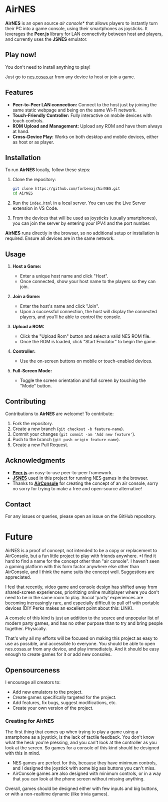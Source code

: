 # AirNES

**AirNES** is an open source *air console** that allows players to instantly turn their PC into a game console, using their smartphones as joysticks. It leverages the **Peer.js** library for LAN connectivity between host and players, and currently uses the **JSNES** emulator.

## Play now!

You don't need to install anything to play!

Just go to [nes.cosas.ar](https://nes.cosas.ar) from any device to host or join a game.

## Features

- **Peer-to-Peer LAN connection:** Connect to the host just by joining the same static webpage and being on the same Wi-Fi network.
- **Touch-Friendly Controller:** Fully interactive on mobile devices with touch controls.
- **ROM Upload and Management:** Upload any ROM and have them always at hand.
- **Cross-Device Play:** Works on both desktop and mobile devices, either as host or as player.

## Installation

To run **AirNES** locally, follow these steps:

1. Clone the repository:

   ```bash
   git clone https://github.com/forbenaj/AirNES.git
   cd AirNES
   
2. Run the `index.html` in a local server. You can use the Live Server extension in VS Code.

3. From the devices that will be used as joysticks (usually smartphones), you can join the server by entering your IPV4 and the port number.

**AirNES** runs directly in the browser, so no additional setup or installation is required. Ensure all devices are in the same network.

## Usage

1. **Host a Game:**
   - Enter a unique host name and click "Host".
   - Once connected, show your host name to the players so they can join.

2. **Join a Game:**
   - Enter the host's name and click "Join".
   - Upon a successful connection, the host will display the connected players, and you’ll be able to control the console.

3. **Upload a ROM:**
   - Click the "Upload Rom" button and select a valid NES ROM file.
   - Once the ROM is loaded, click "Start Emulator" to begin the game.

4. **Controller:**
   - Use the on-screen buttons on mobile or touch-enabled devices.

5. **Full-Screen Mode:**
   - Toggle the screen orientation and full screen by touching the "Mode" button.

## Contributing

Contributions to **AirNES** are welcome! To contribute:

1. Fork the repository.
2. Create a new branch (`git checkout -b feature-name`).
3. Commit your changes (`git commit -am 'Add new feature'`).
4. Push to the branch (`git push origin feature-name`).
5. Create a new Pull Request.

## Acknowledgments

- [**Peer.js**](https://github.com/peers/peerjs) an easy-to-use peer-to-peer framework.
- [**JSNES**](https://github.com/bfirsh/jsnes) used in this project for running NES games in the browser.
- Thanks to [**AirConsole**](https://www.airconsole.com/) for creating the concept of an air console, sorry no sorry for trying to make a free and open-source alternative!

## Contact

For any issues or queries, please open an issue on the GitHub repository.

# Future

AirNES is a proof of concept, not intended to be a copy or replacement to AirConsole, but a fun little project to play with friends anywhere.
*I find it hard to find a name for the concept other than "air console". I haven't seen a gaming platform with this form factor anywhere else other than AirConsole, and I think the name suits the concept well. Suggestions are appreciated.

I feel that recently, video game and console design has shifted away from shared-screen experiences, prioritizing online multiplayer where you don't need to be in the same room to play.
Social 'party' experiences are becoming increasingly rare, and especially difficult to pull off with portable devices (DIY Perks makes an excellent point about this: LINK).

A console of this kind is just an addition to the scarce and unpopular list of modern party games, and has no other purpose than to try and bring people together. Physically.

That's why all my efforts will be focused on making this project as easy to use as possible, and accessible to everyone. You should be able to open nes.cosas.ar from any device, and play immediately. And it should be easy enough to create games for it or add new consoles.

## Opensourceness

I encourage all creators to:

- Add new emulators to the project.
- Create games specifically targeted for the project.
- Add features, fix bugs, suggest modifications, etc.
- Create your own version of the project.

### Creating for AirNES

The first thing that comes up when trying to play a game using a smartphone as a joystick, is the lack of tactile feedback. You don't know what the heck you're pressing, and you can't look at the controller as you look at the screen. So games for a console of this kind should be designed with this in mind.

- NES games are perfect for this, because they have minimum controls, and I designed the joystick with some big ass buttons you can't miss.
- AirConsole games are also designed with minimum controls, or in a way that you can look at the phone screen without missing anything.

Overall, games should be designed either with few inputs and big buttons, or with a non-realtime dynamic (like trivia games).